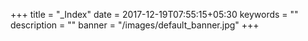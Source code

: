 +++
title =  "_Index"
date = 2017-12-19T07:55:15+05:30
keywords = ""
description = ""
banner = "/images/default_banner.jpg"
+++
